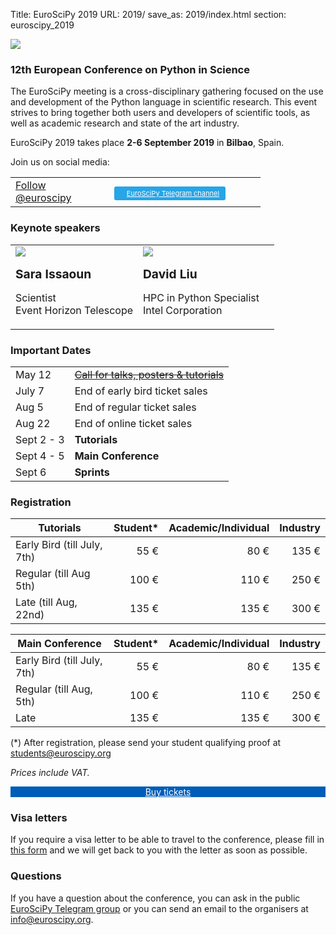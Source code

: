 Title: EuroSciPy 2019
URL: 2019/
save_as: 2019/index.html
section: euroscipy_2019

![](../static/2019/bilbao.jpeg)

### 12th European Conference on Python in Science

The EuroSciPy meeting is a cross-disciplinary gathering focused on the use and development
of the Python language in scientific research. This event strives to bring together both
users and developers of scientific tools, as well as academic research and state of the art
industry.

EuroSciPy 2019 takes place **2-6 September 2019** in **Bilbao**, Spain.

Join us on social media:

<table style="width: 400px;">
  <tr>
  <td style="width: 150px">
<a href="https://twitter.com/euroscipy?ref_src=twsrc%5Etfw" class="twitter-follow-button" data-show-count="false">Follow @euroscipy</a>
<script async src="https://platform.twitter.com/widgets.js" charset="utf-8"></script>
  </td>
  <td style="width: 250px; padding-top: 8px;">
  <a target="_blank" href="https://t.me/euroscipy" style=" background-image: url(../static/2019/telegram.ico); background-repeat: no-repeat; background-color: #27a5e7; background-position: 3px 2px; color: white; height: 20; font-size: 11px; padding: 4px 10px 4px 20px; border-radius: 3px;">EuroSciPy Telegram channel</a>
  </td>
</table>


### Keynote speakers

<table class="projects">
    <tr>
        <td >
            <img src="../static/2019/keynotes/sara.png"/>
            <p style="margin-bottom: 3px;">
                <b style="font-size: 1.2em;">Sara Issaoun</b>
            </p>
            <p>
                Scientist<br/>
                Event Horizon Telescope
            </p>
        </td>
        <td>
            <img src="../static/2019/keynotes/david.png"/>
            <p style="margin-bottom: 3px;">
                <b style="font-size: 1.2em;">David Liu</b>
            </p>
            <p>
                HPC in Python Specialist<br/>
                Intel Corporation
            </p>
        </td>
        <td>
        </td>
    </tr>
</table>

### Important Dates

|            |                                                                                   |
|------------|-----------------------------------------------------------------------------------|
| May 12     | <s>[Call for talks, posters & tutorials](https://pretalx.com/euroscipy-2019/)</s> |
| July 7     | End of early bird ticket sales                                                    |
| Aug 5      | End of regular ticket sales                                                       |
| Aug 22     | End of online ticket sales                                                        |
| Sept 2 - 3 | **Tutorials**                                                                     |
| Sept 4 - 5 | **Main Conference**                                                               |
| Sept 6     | **Sprints**                                                                       |


### Registration<a name="registration"></a>

| Tutorials                   | Student* | Academic/Individual | Industry |
|-----------------------------|---------:|--------------------:|---------:|
| Early Bird (till July, 7th) | 55 €     | 80 €                | 135 €    |
| Regular (till Aug 5th)      | 100 €    | 110 €               | 250 €    |
| Late (till Aug, 22nd)       | 135 €    | 135 €               | 300 €    |

| Main Conference             | Student* | Academic/Individual | Industry |
|-----------------------------|---------:|--------------------:|---------:|
| Early Bird (till July, 7th) | 55 €     | 80 €                | 135 €    |
| Regular (till Aug, 5th)     | 100 €    | 110 €               | 250 €    |
| Late                        | 135 €    | 135 €               | 300 €    |

(*)  After registration, please send your student qualifying proof at
<a href="mailto:students@euroscipy.org">students@euroscipy.org</a>

_Prices include VAT._

<div style="width: 100%; text-align: center;">
    <div class="button" style="background-color: #005db8;">
        <a href="https://ti.to/acpyss/euroscipy-2019"
           style="color: white;"
           target="_blank">Buy tickets</a>
    </div>
</div>


### Visa letters<a name="visa"></a>

If you require a visa letter to be able to travel to the conference, please fill in 
[this form](https://forms.gle/6VcSPh5sMSzNtJap9) and we will get back to you with the letter as soon as possible.


### Questions <a name="questions"></a>

If you have a question about the conference, you can ask in the public
[EuroSciPy Telegram group](https://t.me/euroscipy) or you can send an email
to the organisers at <a href="info@euroscipy.org">info@euroscipy.org</a>.
